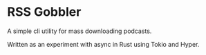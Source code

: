 # RSS Gobbler

A simple cli utility for mass downloading podcasts.

Written as an experiment with async in Rust using Tokio and Hyper.